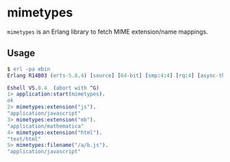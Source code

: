 mimetypes
=========

`mimetypes` is an Erlang library to fetch MIME extension/name mappings.

Usage
-----

``` erlang
$ erl -pa ebin                  
Erlang R14B03 (erts-5.8.4) [source] [64-bit] [smp:4:4] [rq:4] [async-threads:0] [hipe] [kernel-poll:false]

Eshell V5.8.4  (abort with ^G)
1> application:start(mimetypes).
ok
2> mimetypes:extension("js").
"application/javascript"
3> mimetypes:extension("mb").
"application/mathematica"
4> mimetypes:extension("html").
"text/html"
5> mimetypes:filename("/a/b.js").
"application/javascript"
```